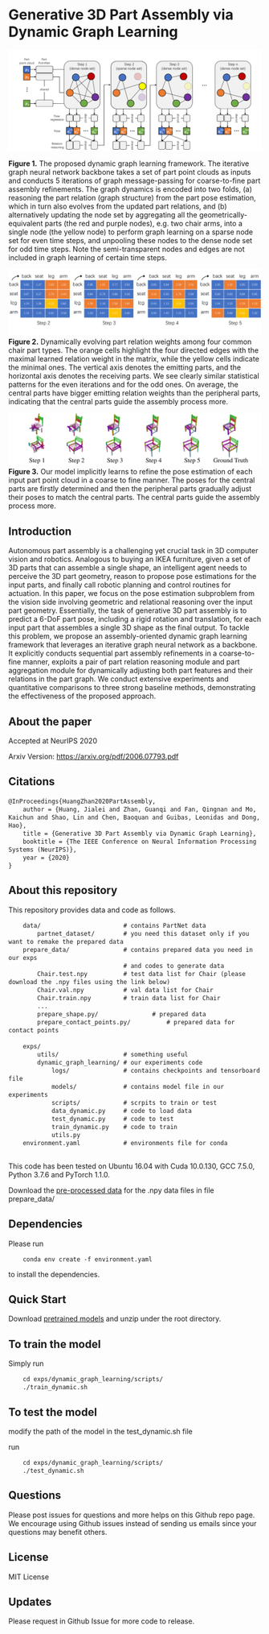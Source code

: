 # Generative 3D Part Assembly via Dynamic Graph Learning

![imgae1](./images/image1.png)

**Figure 1.** The proposed dynamic graph learning framework. The iterative graph neural network backbone takes a set of part point clouds as inputs and conducts 5 iterations of graph message-passing for coarse-to-fine part assembly refinements. The graph dynamics is encoded into two folds, (a) reasoning the part relation (graph structure) from the part pose estimation, which in turn also evolves from the updated part relations, and (b) alternatively updating the node set by aggregating all the geometrically-equivalent parts (the red and purple nodes), e.g. two chair arms, into a single node (the yellow node) to perform graph learning on a sparse node set for even time steps, and unpooling these nodes to the dense node set for odd time steps. Note the semi-transparent nodes and edges are not included in graph learning of certain time steps.

![image3](./images/image3.png)
**Figure 2.** Dynamically evolving part relation weights among four common chair part types. The orange cells highlight the four directed edges with the maximal learned relation weight in the matrix, while the yellow cells indicate the minimal ones. The vertical axis denotes the emitting parts, and the horizontal axis denotes the receiving parts. We see clearly similar statistical patterns for the even iterations and for the odd ones. On average, the central parts have bigger emitting relation weights than the peripheral parts, indicating that the central parts guide the assembly process more.

![image2](./images/image2.png)
**Figure 3.** Our model implicitly learns to refine the pose estimation of each input part point cloud in a coarse to fine manner. The poses for the central parts are firstly determined and then the peripheral parts gradually adjust their poses to match the central parts.  The central parts guide the assembly process more. 




## Introduction

Autonomous part assembly is a challenging yet crucial task in 3D computer vision and robotics. Analogous to buying an IKEA furniture, given a set of 3D parts that can assemble a single shape, an intelligent agent needs to perceive the 3D part geometry, reason to propose pose estimations for the input parts, and finally call robotic planning and control routines for actuation. In this paper, we focus on the pose estimation subproblem from the vision side involving geometric and relational reasoning over the input part geometry. Essentially, the task of generative 3D part assembly is to predict a 6-DoF part pose, including a rigid rotation and translation, for each input part that assembles a single 3D shape as the final output. To tackle this problem, we propose an assembly-oriented dynamic graph learning framework that leverages an iterative graph neural network as a backbone. It explicitly conducts sequential part assembly refinements in a coarse-to-fine manner, exploits a pair of part relation reasoning module and part aggregation module for dynamically adjusting both part features and their relations in the part graph. We conduct extensive experiments and quantitative comparisons to three strong baseline methods, demonstrating the effectiveness of the proposed approach.

## About the paper

Accepted at NeurIPS 2020

Arxiv Version: https://arxiv.org/pdf/2006.07793.pdf



## Citations


    @InProceedings{HuangZhan2020PartAssembly,
        author = {Huang, Jialei and Zhan, Guanqi and Fan, Qingnan and Mo, Kaichun and Shao, Lin and Chen, Baoquan and Guibas, Leonidas and Dong, Hao},
        title = {Generative 3D Part Assembly via Dynamic Graph Learning},
        booktitle = {The IEEE Conference on Neural Information Processing Systems (NeurIPS)},
        year = {2020}
    }

## About this repository

This repository provides data and code as follows.


```
    data/                       # contains PartNet data
        partnet_dataset/		# you need this dataset only if you  want to remake the prepared data
    prepare_data/				# contains prepared data you need in our exps 
    							# and codes to generate data
    	Chair.test.npy			# test data list for Chair (please download the .npy files using the link below)
    	Chair.val.npy			# val data list for Chair
    	Chair.train.npy 		# train data list for Chair
    	...
    	prepare_shape.py/				# prepared data
    	prepare_contact_points.py/			# prepared data for contact points
    	
    exps/
    	utils/					# something useful
    	dynamic_graph_learning/	# our experiments code
    		logs/				# contains checkpoints and tensorboard file
    		models/				# contains model file in our experiments
    		scripts/			# scrpits to train or test
    		data_dynamic.py		# code to load data
    		test_dynamic.py  	# code to test
    		train_dynamic.py  	# code to train
    		utils.py
    environment.yaml			# environments file for conda
    		

```

This code has been tested on Ubuntu 16.04 with Cuda 10.0.130, GCC 7.5.0, Python 3.7.6 and PyTorch 1.1.0. 

Download the [pre-processed data](https://drive.google.com/drive/folders/1bmTaeIN2x7dqgQZCuTsiXaAGRZqEeSMP?usp=sharing) for the .npy data files in file prepare_data/


## Dependencies

Please run
    

        conda env create -f environment.yaml

to install the dependencies.

## Quick Start

Download [pretrained models](https://drive.google.com/drive/folders/1bmTaeIN2x7dqgQZCuTsiXaAGRZqEeSMP?usp=sharing) and unzip under the root directory.

## To train the model

Simply run

        cd exps/dynamic_graph_learning/scripts/
        ./train_dynamic.sh
        
## To test the model

modify the path of the model in the test_dynamic.sh file

run

        cd exps/dynamic_graph_learning/scripts/
        ./test_dynamic.sh

## Questions

Please post issues for questions and more helps on this Github repo page. We encourage using Github issues instead of sending us emails since your questions may benefit others.

## License

MIT License

## Updates

Please request in Github Issue for more code to release.

